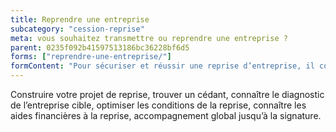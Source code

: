 ```yaml
---
title: Reprendre une entreprise
subcategory: "cession-reprise"
meta: vous souhaitez transmettre ou reprendre une entreprise ?
parent: 0235f092b41597513186bc36228bf6d5
forms: ["reprendre-une-entreprise/"]
formContent: "Pour sécuriser et réussir une reprise d’entreprise, il convient de s’y prendre correctement."
---
```


Construire votre projet de reprise, trouver un cédant, connaître le diagnostic de l’entreprise cible, optimiser les conditions de la reprise, connaître les aides financières à la reprise, accompagnement global jusqu’à la signature.
